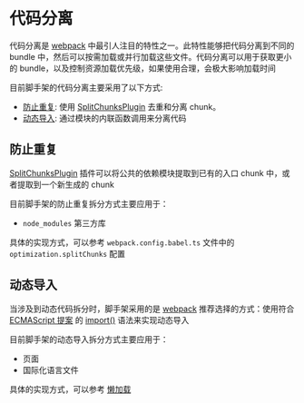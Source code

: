 # 代码分离

代码分离是 [webpack](https://webpack.js.org/) 中最引人注目的特性之一。此特性能够把代码分离到不同的 bundle 中，然后可以按需加载或并行加载这些文件。代码分离可以用于获取更小的 bundle，以及控制资源加载优先级，如果使用合理，会极大影响加载时间

目前脚手架的代码分离主要采用了以下方式:

- [防止重复](#防止重复): 使用 [SplitChunksPlugin](https://webpack.js.org/plugins/split-chunks-plugin/) 去重和分离 chunk。
- [动态导入](#动态导入): 通过模块的内联函数调用来分离代码

## 防止重复

[SplitChunksPlugin](https://webpack.js.org/plugins/split-chunks-plugin/) 插件可以将公共的依赖模块提取到已有的入口 chunk 中，或者提取到一个新生成的 chunk

目前脚手架的防止重复拆分方式主要应用于：

- `node_modules` 第三方库

具体的实现方式，可以参考 `webpack.config.babel.ts` 文件中的 `optimization.splitChunks` 配置

## 动态导入

当涉及到动态代码拆分时，脚手架采用的是 [webpack](https://webpack.js.org/) 推荐选择的方式：使用符合 [ECMAScript 提案](https://github.com/tc39/proposal-dynamic-import) 的 [import()](https://webpack.js.org/api/module-methods/#import-1) 语法来实现动态导入

目前脚手架的动态导入拆分方式主要应用于：

- 页面
- 国际化语言文件

具体的实现方式，可以参考 [懒加载](#lazy-loading.md)
